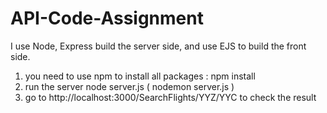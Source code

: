 # API-Code-Assignment

I use Node, Express build the server side, and use EJS to build the front side.

1. you need to use npm to install all packages : npm install 
2. run the server node server.js  ( nodemon server.js )
3. go to http://localhost:3000/SearchFlights/YYZ/YYC to check the result
